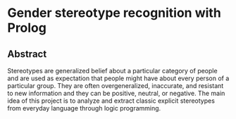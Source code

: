 # Gender stereotype recognition with Prolog

## Abstract

Stereotypes are generalized belief about a particular category of people and are used as expectation that people might have about every person of a particular group. They are often overgeneralized, inaccurate, and resistant to new information and they can be positive, neutral, or negative. The main idea of this project is to analyze and extract classic explicit stereotypes from everyday language through logic programming.
